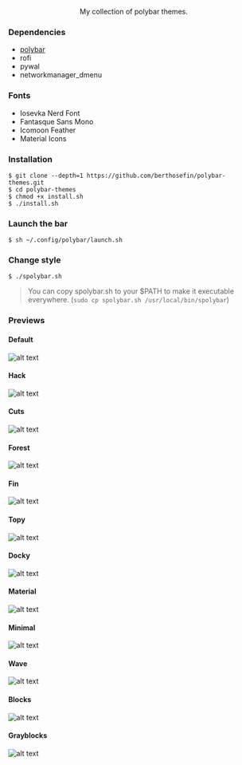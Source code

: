 <!-- Polybar Themes -->

<p align="center">My collection of polybar themes.</p>

### Dependencies

- <a href="https://github.com/jaagr/polybar">polybar</a>
- rofi
- pywal
- networkmanager_dmenu

### Fonts

- Iosevka Nerd Font
- Fantasque Sans Mono
- Icomoon Feather
- Material Icons

### Installation

```
$ git clone --depth=1 https://github.com/berthosefin/polybar-themes.git
$ cd polybar-themes
$ chmod +x install.sh
$ ./install.sh
```

### Launch the bar

```
$ sh ~/.config/polybar/launch.sh
```

### Change style
```
$ ./spolybar.sh
```
> You can copy spolybar.sh to your $PATH to make it executable everywhere. (`sudo cp spolybar.sh /usr/local/bin/spolybar`)

### Previews

#### Default
![alt text](https://raw.githubusercontent.com/berthosefin/polybar-themes/master/previews/default.png)

#### Hack
![alt text](https://raw.githubusercontent.com/berthosefin/polybar-themes/master/previews/hack.png)

#### Cuts
![alt text](https://raw.githubusercontent.com/berthosefin/polybar-themes/master/previews/cuts.png)

#### Forest
![alt text](https://raw.githubusercontent.com/berthosefin/polybar-themes/master/previews/forest.png)

#### Fin
![alt text](https://raw.githubusercontent.com/berthosefin/polybar-themes/master/previews/fin.png)

#### Topy
![alt text](https://raw.githubusercontent.com/berthosefin/polybar-themes/master/previews/topy.png)

#### Docky
![alt text](https://raw.githubusercontent.com/berthosefin/polybar-themes/master/previews/docky.png)

#### Material
![alt text](https://raw.githubusercontent.com/berthosefin/polybar-themes/master/previews/material.png)

#### Minimal
![alt text](https://raw.githubusercontent.com/berthosefin/polybar-themes/master/previews/minimal.png)

#### Wave
![alt text](https://raw.githubusercontent.com/berthosefin/polybar-themes/master/previews/wave.png)

#### Blocks
![alt text](https://raw.githubusercontent.com/berthosefin/polybar-themes/master/previews/blocks.png)

#### Grayblocks
![alt text](https://raw.githubusercontent.com/berthosefin/polybar-themes/master/previews/grayblocks.png)
